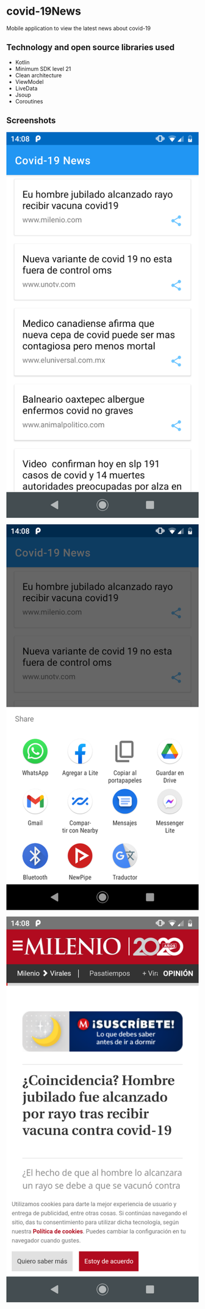 # covid-19News
Mobile application to view the latest news about covid-19

## Technology and open source libraries used
* Kotlin
* Minimum SDK level 21
* Clean architecture
* ViewModel
* LiveData
* Jsoup
* Coroutines

## Screenshots

![alt text](https://github.com/BrunoRCE/covid-19News/blob/master/sc1.png)

![alt text](https://github.com/BrunoRCE/covid-19News/blob/master/sc2.png)

![alt text](https://github.com/BrunoRCE/covid-19News/blob/master/sc3.png)
